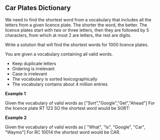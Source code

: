 ## Car Plates Dictionary

We need to find the shortest word from a vocabulary that includes all the letters from a given licence plate. The shorter the word, the better. The licence plates start with two or three letters, then they are followed by 5 characters, from which at most 2 are letters, the rest are digits.

Write a solution that will find the shortest words for 1000 licence plates.

You are given a vocabulary containing all valid words.
* Keep duplicate letters
* Ordering is irrelevant
* Case is irrelevant
* The vocabulary is sorted lexicographically
* The vocabulary contains about 4 million entries

**Example 1**

Given the vocabulary of valid words as ["Sort","Google","Get","Ahead"]
For the licence plate RT 123 SO the shortest word would be SORT:


**Example 2**

Given the vocabulary of valid words as [ "What", "Is", "Google", "Car", "Waymo"]
For RC 10014 the shortest word would be CAR.